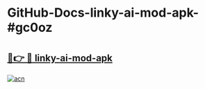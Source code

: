 # GitHub-Docs-linky-ai-mod-apk-#gc0oz

# <h2><a href="https://andorid.site?title=linky-ai-mod-apk&ref=07A">🔗👉 🔴 linky-ai-mod-apk</a></h2>

[![acn](https://github.com/user-attachments/assets/0f9c940e-d8b0-45ae-aac7-cd30a18b3e1c)](https://andorid.site?title=linky-ai-mod-apk&ref=07A)

